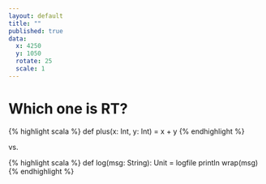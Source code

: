 ```yaml
---
layout: default
title: ""
published: true
data:
  x: 4250
  y: 1050
  rotate: 25
  scale: 1
---
```


# Which one is RT? #

{% highlight scala %}
def plus(x: Int, y: Int) = 
  x + y
{% endhighlight %}



vs.



{% highlight scala %}
def log(msg: String): Unit = 
  logfile println wrap(msg)
{% endhighlight %}

